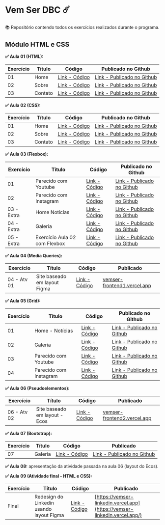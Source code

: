 # Vem Ser DBC ☄️
  
📚 Repositório contendo todos os exercícios realizados durante o programa.  

## Módulo HTML e CSS
**✅ Aula 01 (HTML):**

| Exercício | Título | Código | Publicado no Github |
| --------- | ------ | ------ | ------------------- |
| 01 | Home | [Link - Código](https://github.com/mayraamaral/vemser/blob/main/html/ex1/index.html) | [Link - Publicado no Github](https://mayraamaral.github.io/vemser/html/ex1/) |
| 02 | Sobre | [Link - Código](https://github.com/mayraamaral/vemser/blob/main/html/ex1/sobre.html) | [Link - Publicado no Github](https://mayraamaral.github.io/vemser/html/ex1/sobre.html) |
| 03 | Contato | [Link - Código](https://github.com/mayraamaral/vemser/blob/main/html/ex1/contato.html) | [Link - Publicado no Github](https://mayraamaral.github.io/vemser/html/ex1/contato.html) |  
  
  
**✅ Aula 02 (CSS):**

| Exercício | Título | Código | Publicado no Github |
| --------- | ------ | ------ | ------------------- |
| 01 | Home | [Link - Código](https://github.com/mayraamaral/vemser/blob/main/html/ex2/index.html) | [Link - Publicado no Github](https://mayraamaral.github.io/vemser/html/ex2/) |
| 02 | Sobre | [Link - Código](https://github.com/mayraamaral/vemser/blob/main/html/ex2/sobre.html) | [Link - Publicado no Github](https://mayraamaral.github.io/vemser/html/ex2/sobre.html) |
| 03 | Contato | [Link - Código](https://github.com/mayraamaral/vemser/blob/main/html/ex2/contato.html) | [Link - Publicado no Github](https://mayraamaral.github.io/vemser/html/ex2/contato.html) |  
  
**✅ Aula 03 (Flexbox):**

| Exercício | Título | Código | Publicado no Github |
| --------- | ------ | ------ | ------------------- |
| 01 | Parecido com Youtube | [Link - Código](https://github.com/mayraamaral/vemser/blob/main/html/ex3/youtube.html) | [Link - Publicado no Github](https://mayraamaral.github.io/vemser/html/ex3/youtube.html)  |
| 02 | Parecido com Instagram | [Link - Código](https://github.com/mayraamaral/vemser/blob/main/html/ex3/instagram.html) | [Link - Publicado no Github](https://mayraamaral.github.io/vemser/html/ex3/instagram.html) |
| 03 - Extra | Home Notícias | [Link - Código](https://github.com/mayraamaral/vemser/blob/main/html/ex3/index.html) | [Link - Publicado no Github](https://mayraamaral.github.io/vemser/html/ex3/) |
| 04 - Extra | Galeria | [Link - Código](https://github.com/mayraamaral/vemser/blob/main/html/ex3/galeria.html) | [Link - Publicado no Github](https://mayraamaral.github.io/vemser/html/ex3/galeria.html) |
| 05 - Extra | Exercício Aula 02 com Flexbox | [Link - Código](https://github.com/mayraamaral/vemser/tree/main/html/ex2-flexbox) | [Link - Publicado no Github](https://mayraamaral.github.io/vemser/html/ex2-flexbox/) |  
  
**✅ Aula 04 (Media Queries):**
  
| Exercício | Título | Código | Publicado |
| --------- | ------ | ------ | --------- |
| 04 - Atv 01 | Site baseado em layout Figma | [Link - Código](https://github.com/mayraamaral/vemser-frontend1) | [vemser-frontend1.vercel.app](https://vemser-frontend1.vercel.app/) |
  
**✅ Aula 05 (Grid):**
  
| Exercício | Título | Código | Publicado no Github |
| --------- | ------ | ------ | ------------------- |
| 01 | Home - Notícias | [Link - Código](https://github.com/mayraamaral/vemser/blob/main/html/ex5/ex1/index.html) | [Link - Publicado no Github](https://mayraamaral.github.io/vemser/html/ex5/ex1/index.html)  |
| 02 | Galeria | [Link - Código](https://github.com/mayraamaral/vemser/blob/main/html/ex5/ex2/index.html) | [Link - Publicado no Github](https://mayraamaral.github.io/vemser/html/ex5/ex2/index.html) |
| 03 | Parecido com Youtube | [Link - Código](https://github.com/mayraamaral/vemser/blob/main/html/ex5/ex3/index.html) | [Link - Publicado no Github](https://mayraamaral.github.io/vemser/html/ex5/ex3/index.html) |
| 04 | Parecido com Instagram | [Link - Código](https://github.com/mayraamaral/vemser/blob/main/html/ex5/ex4/index.html) | [Link - Publicado no Github](https://mayraamaral.github.io/vemser/html/ex5/ex4/index.html) |
  
**✅ Aula 06 (Pseudoelementos):**
  
| Exercício | Título | Código | Publicado |
| --------- | ------ | ------ | --------- |
| 06 - Atv 02 | Site baseado em layout - Ecos | [Link - Código](https://github.com/mayraamaral/vemser-frontend2) | [vemser-frontend2.vercel.app](https://vemser-frontend2.vercel.app/) |  
  
**✅ Aula 07 (Bootstrap):**
  
| Exercício | Título | Código | Publicado |
| --------- | ------ | ------ | --------- |
| 07 | Galeria | [Link - Código](https://github.com/mayraamaral/vemser/blob/main/html/ex7/index.html) | [Link - Publicado no Github](https://mayraamaral.github.io/vemser/html/ex7/index.html) |  
  
**✅ Aula 08:** apresentação da atividade passada na aula 06 (layout do Ecos).  
  
**✅ Aula 09 (Atividade final - HTML e CSS):**
  
| Exercício | Título | Código | Publicado |
| --------- | ------ | ------ | --------- |
| Final | Redesign do Linkedin usando layout Figma | [Link - Código](https://github.com/mayraamaral/vemser-frontend3-linkedin) | [https://vemser-linkedin.vercel.app](https://vemser-linkedin.vercel.app/) |  